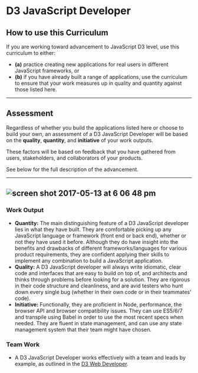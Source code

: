 # D3 JavaScript Developer

## How to use this Curriculum

If you are working toward advancement to JavaScript D3 level, use this curriculum to either:
- **(a)** practice creating new applications for real users in different JavaScript frameworks, or 
- **(b)** if you have already built a range of applications, use the curriculum to ensure that your work measures up in quality and quantity against those listed here. 

--- 

## Assessment
Regardless of whether you build the applications listed here or choose to build your own, an assessment of a D3 JavaScript Developer will be based on the **quality**, **quantity**, and **initiative** of your work outputs. 

These factors will be based on feedback that you have gathered from users, stakeholders, and collaborators of your products. 

See below for the full description of the advancement.

---
![screen shot 2017-05-13 at 6 06 48 pm](https://cloud.githubusercontent.com/assets/5239538/26029604/f94e2cb4-3806-11e7-8c2f-4c1f36bd4e9f.png)
---

### Work Output 
- **Quantity:** The main distinguishing feature of a D3 JavaScript developer lies in what they have built. They are comfortable  picking up any JavaScript language or framework (front end or back end), whether or not they have used it before. Although they do have insight into the benefits and drawbacks of different frameworks/languages for various product requirements, they are confident applying their skills to implement any combination to build a JavaScript application. 
- **Quality:** A D3 JavaScript developer will always write  idiomatic, clear code and interfaces that are easy to build on top of, and architects and thinks through problems before looking for a solution. They are rigorous in their code structure and cleanliness, and are avid testers who hunt down every single bug (whether in their own code or in their teammates’ code). 
- **Initiative:** Functionally, they are proficient in Node, performance, the browser API and browser compatibility issues. They can use ES5/6/7 and transpile using Babel in order to use the most recent specs when needed. They are fluent in state management, and can use any state management system that their team might have chosen. 

### Team Work
- A D3 JavaScript Developer works effectively with a team and leads by example, as outlined in the [D3 Web Developer](https://github.com/andela/learningmap/tree/master/Phase-C/D3%20Developer).


